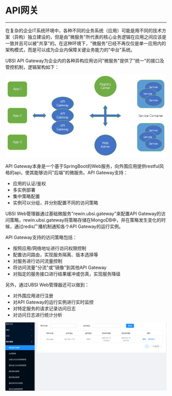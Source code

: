 # API网关

---

在复杂的企业IT系统环境中，各种不同的业务系统（应用）可能是用不同的技术方案（异构）独立建设的，但是由"微服务"所代表的核心业务逻辑在应用之间应该是一致并且可以被"共享"的。在这种环境下，"微服务"已经不再仅仅是单一应用内的架构模式，而是可以成为企业内保障关键业务能力的"中台"系统。



UBSI API Gateway为企业内的各种异构应用访问"微服务"提供了"统一"的接口及管控机制，逻辑架构如下：

![](gateway.png)



API Gateway本身是一个基于SpringBoot的Web服务，向外围应用提供restful风格的api，使其能够访问"后端"的微服务。API Gateway支持：

* 应用的认证/鉴权
* 多实例部署
* 集中策略配置
* 实例可以分组，并分别配置不同的访问策略



UBSI Web管理器通过基础微服务"rewin.ubsi.gateway"来配置API Gateway的访问策略，rewin.ubsi.gateway将策略存储在MongoDB中，并在策略发生变化的时候，通过redis广播机制通知各个API Gateway的运行实例。



API Gateway支持的访问策略包括：

* 按照应用/网络地址进行访问权限控制
* 配置访问路由，实现服务隔离、版本选择等
* 对服务进行访问流量控制
* 将访问流量"分流"或"镜像"到其他API Gateway
* 对指定的服务接口进行结果缓冲或仿真，实现服务降级



另外，通过UBSI Web管理器还可以做到：

* 对外围应用进行注册
* 对API Gateway的运行实例进行实时监控
* 对特定服务的请求记录访问日志
* 对访问日志进行统计分析



![](admin.png)

